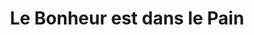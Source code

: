 ---
title: "Le Bonheur est dans le Pain"
url: /aigrefeuille-daunis/le-bonheur-est-dans-le-pain/
shop: Bäckerei
---